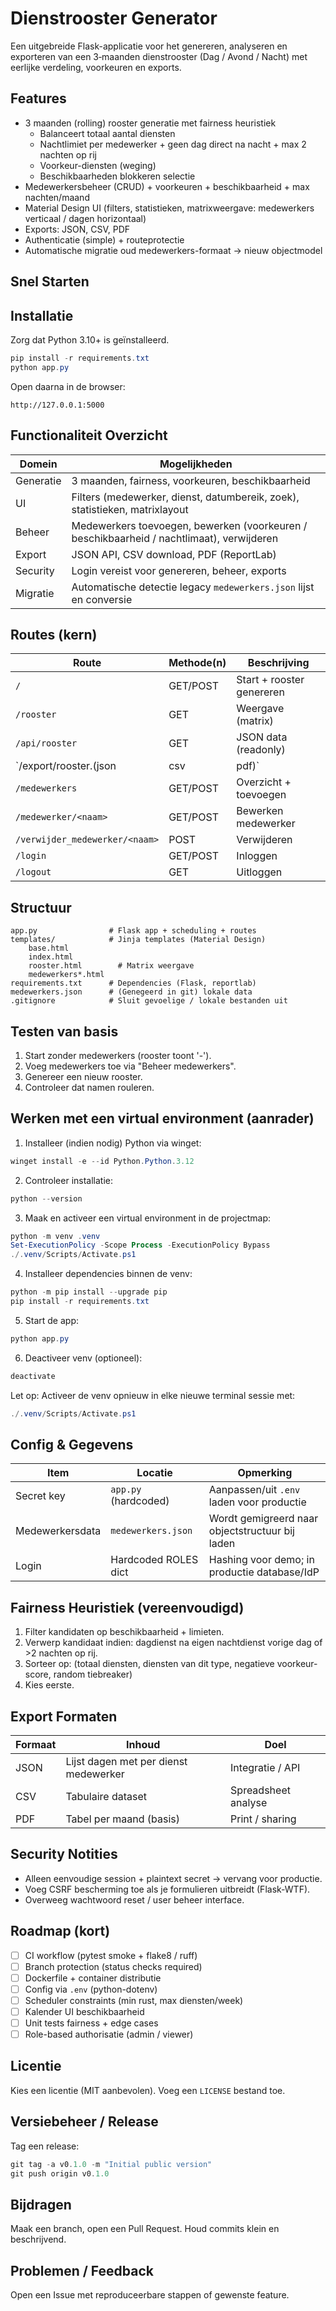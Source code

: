 # Dienstrooster Generator

Een uitgebreide Flask-applicatie voor het genereren, analyseren en exporteren van een 3‑maanden dienstrooster (Dag / Avond / Nacht) met eerlijke verdeling, voorkeuren en exports.

## Features

- 3 maanden (rolling) rooster generatie met fairness heuristiek
	- Balanceert totaal aantal diensten
	- Nachtlimiet per medewerker + geen dag direct na nacht + max 2 nachten op rij
	- Voorkeur-diensten (weging)
	- Beschikbaarheden blokkeren selectie
- Medewerkersbeheer (CRUD) + voorkeuren + beschikbaarheid + max nachten/maand
- Material Design UI (filters, statistieken, matrixweergave: medewerkers verticaal / dagen horizontaal)
- Exports: JSON, CSV, PDF
- Authenticatie (simple) + routeprotectie
- Automatische migratie oud medewerkers-formaat -> nieuw objectmodel

## Snel Starten

## Installatie

Zorg dat Python 3.10+ is geïnstalleerd.

```powershell
pip install -r requirements.txt
python app.py
```

Open daarna in de browser:
```
http://127.0.0.1:5000
```

## Functionaliteit Overzicht
| Domein | Mogelijkheden |
|--------|---------------|
| Generatie | 3 maanden, fairness, voorkeuren, beschikbaarheid |
| UI | Filters (medewerker, dienst, datumbereik, zoek), statistieken, matrixlayout |
| Beheer | Medewerkers toevoegen, bewerken (voorkeuren / beschikbaarheid / nachtlimaat), verwijderen |
| Export | JSON API, CSV download, PDF (ReportLab) |
| Security | Login vereist voor genereren, beheer, exports |
| Migratie | Automatische detectie legacy `medewerkers.json` lijst en conversie |

## Routes (kern)
| Route | Methode(n) | Beschrijving |
|-------|------------|--------------|
| `/` | GET/POST | Start + rooster genereren |
| `/rooster` | GET | Weergave (matrix) |
| `/api/rooster` | GET | JSON data (readonly) |
| `/export/rooster.(json|csv|pdf)` | GET | Exports (auth vereist) |
| `/medewerkers` | GET/POST | Overzicht + toevoegen |
| `/medewerker/<naam>` | GET/POST | Bewerken medewerker |
| `/verwijder_medewerker/<naam>` | POST | Verwijderen |
| `/login` | GET/POST | Inloggen |
| `/logout` | GET | Uitloggen |

## Structuur
```
app.py                # Flask app + scheduling + routes
templates/            # Jinja templates (Material Design)
	base.html
	index.html
	rooster.html        # Matrix weergave
	medewerkers*.html
requirements.txt      # Dependencies (Flask, reportlab)
medewerkers.json      # (Genegeerd in git) lokale data
.gitignore            # Sluit gevoelige / lokale bestanden uit
```

## Testen van basis
1. Start zonder medewerkers (rooster toont '-').
2. Voeg medewerkers toe via "Beheer medewerkers".
3. Genereer een nieuw rooster.
4. Controleer dat namen rouleren.

## Werken met een virtual environment (aanrader)

1. Installeer (indien nodig) Python via winget:
```powershell
winget install -e --id Python.Python.3.12
```
2. Controleer installatie:
```powershell
python --version
```
3. Maak en activeer een virtual environment in de projectmap:
```powershell
python -m venv .venv
Set-ExecutionPolicy -Scope Process -ExecutionPolicy Bypass
./.venv/Scripts/Activate.ps1
```
4. Installeer dependencies binnen de venv:
```powershell
python -m pip install --upgrade pip
pip install -r requirements.txt
```
5. Start de app:
```powershell
python app.py
```
6. Deactiveer venv (optioneel):
```powershell
deactivate
```

Let op: Activeer de venv opnieuw in elke nieuwe terminal sessie met:
```powershell
./.venv/Scripts/Activate.ps1
```

## Config & Gegevens
| Item | Locatie | Opmerking |
|------|---------|-----------|
| Secret key | `app.py` (hardcoded) | Aanpassen/uit `.env` laden voor productie |
| Medewerkersdata | `medewerkers.json` | Wordt gemigreerd naar objectstructuur bij laden |
| Login | Hardcoded ROLES dict | Hashing voor demo; in productie database/IdP |

## Fairness Heuristiek (vereenvoudigd)
1. Filter kandidaten op beschikbaarheid + limieten.
2. Verwerp kandidaat indien: dagdienst na eigen nachtdienst vorige dag of >2 nachten op rij.
3. Sorteer op: (totaal diensten, diensten van dit type, negatieve voorkeur-score, random tiebreaker)
4. Kies eerste.

## Export Formaten
| Formaat | Inhoud | Doel |
|---------|--------|------|
| JSON | Lijst dagen met per dienst medewerker | Integratie / API |
| CSV | Tabulaire dataset | Spreadsheet analyse |
| PDF | Tabel per maand (basis) | Print / sharing |

## Security Notities
- Alleen eenvoudige session + plaintext secret → vervang voor productie.
- Voeg CSRF bescherming toe als je formulieren uitbreidt (Flask-WTF).
- Overweeg wachtwoord reset / user beheer interface.

## Roadmap (kort)
- [ ] CI workflow (pytest smoke + flake8 / ruff)
- [ ] Branch protection (status checks required)
- [ ] Dockerfile + container distributie
- [ ] Config via `.env` (python-dotenv)
- [ ] Scheduler constraints (min rust, max diensten/week)
- [ ] Kalender UI beschikbaarheid
- [ ] Unit tests fairness + edge cases
- [ ] Role-based authorisatie (admin / viewer)

## Licentie
Kies een licentie (MIT aanbevolen). Voeg een `LICENSE` bestand toe.

## Versiebeheer / Release
Tag een release:
```powershell
git tag -a v0.1.0 -m "Initial public version"
git push origin v0.1.0
```

## Bijdragen
Maak een branch, open een Pull Request. Houd commits klein en beschrijvend.

## Problemen / Feedback
Open een Issue met reproduceerbare stappen of gewenste feature.

